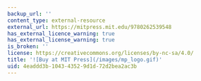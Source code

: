 ```yaml
---
backup_url: ''
content_type: external-resource
external_url: https://mitpress.mit.edu/9780262539548
has_external_licence_warning: true
has_external_license_warning: true
is_broken: ''
license: https://creativecommons.org/licenses/by-nc-sa/4.0/
title: '![Buy at MIT Press](/images/mp_logo.gif)'
uid: 4eaddd3b-1043-4352-9d1d-72d2bea2ac3b
---
```

